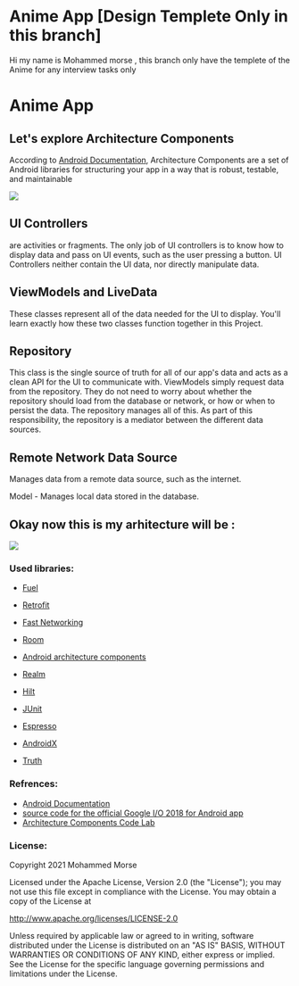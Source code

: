 # Anime App [Design Templete Only in this branch]

Hi my name is Mohammed morse , this branch only have the templete of the Anime for any interview tasks only



# Anime App
## Let's explore Architecture Components

According to  [Android Documentation](https://developer.android.com/topic/libraries/architecture), Architecture Components are a set of Android libraries for structuring your app in a way that is robust, testable, and maintainable

[![](https://raw.githubusercontent.com/kudoleh/iOS-Clean-Architecture-MVVM/master/README_FILES/CleanArchitectureDependencies.png)](https://raw.githubusercontent.com/kudoleh/iOS-Clean-Architecture-MVVM/master/README_FILES/CleanArchitectureDependencies.png)



## [](https://github.com/Devil2020/Anime-Slayer#ui-controllers)UI Controllers

are activities or fragments. The only job of UI controllers is to know how to display data and pass on UI events, such as the user pressing a button. UI Controllers neither contain the UI data, nor directly manipulate data.

## [](https://github.com/Devil2020/Anime-Slayer#viewmodels-and-livedata)ViewModels and LiveData

These classes represent all of the data needed for the UI to display. You'll learn exactly how these two classes function together in this Project.

## [](https://github.com/Devil2020/Anime-Slayer#repository)Repository

This class is the single source of truth for all of our app's data and acts as a clean API for the UI to communicate with. ViewModels simply request data from the repository. They do not need to worry about whether the repository should load from the database or network, or how or when to persist the data. The repository manages all of this. As part of this responsibility, the repository is a mediator between the different data sources.

## [](https://github.com/Devil2020/Anime-Slayer#remote-network-data-source)Remote Network Data Source

Manages data from a remote data source, such as the internet.

Model - Manages local data stored in the database.

## [](https://github.com/Devil2020/Anime-Slayer#remote-network-data-source)Okay now this is my arhitecture will be :


[![](https://i.ibb.co/5BTMtSx/Anime-Slayer-Architecture.jpg)](https://i.ibb.co/5BTMtSx/Anime-Slayer-Architecture.jpg)

### [](https://github.com/Devil2020/Anime-Slayer#used-libraries)Used libraries:

-   [Fuel](https://github.com/ReactiveX/RxJava)
    
-   [Retrofit](https://github.com/ReactiveX/RxAndroid)
    
-   [Fast Networking](https://github.com/codepath/android_guides/wiki/Dependency-Injection-with-Dagger-2)
    
-   [Room](https://github.com/square/retrofit)
    
-   [Android architecture components](https://developer.android.com/topic/libraries/architecture/index.html)
    
-   [Realm](https://developer.android.com/topic/libraries/architecture/room.html)
    
-   [Hilt](https://github.com/coil-kt/coil)
    
-   [JUnit](https://github.com/coil-kt/coil)
    
-   [Espresso](https://github.com/coil-kt/coil)
    
-   [AndroidX](https://github.com/coil-kt/coil)
    
-   [Truth](https://github.com/coil-kt/coil)
    

### [](https://github.com/mohammedgmgn/MovieApp-Clean-Architecture#refrences)Refrences:

-   [ِAndroid Documentation](https://developer.android.com/topic/libraries/architecture)
-   [source code for the official Google I/O 2018 for Android app](https://android-developers.googleblog.com/2018/08/google-releases-source-for-google-io.html)
-   [Architecture Components Code Lab](https://codelabs.developers.google.com/codelabs/build-app-with-arch-components/index.html?index=..%2F..%2Findex#0)

### [](https://github.com/Devil2020/Anime-Slayer#license)License:
Copyright 2021 Mohammed Morse

Licensed under the Apache License, Version 2.0 (the "License");
you may not use this file except in compliance with the License.
You may obtain a copy of the License at

   http://www.apache.org/licenses/LICENSE-2.0

Unless required by applicable law or agreed to in writing, software
distributed under the License is distributed on an "AS IS" BASIS,
WITHOUT WARRANTIES OR CONDITIONS OF ANY KIND, either express or implied.
See the License for the specific language governing permissions and
limitations under the License.
